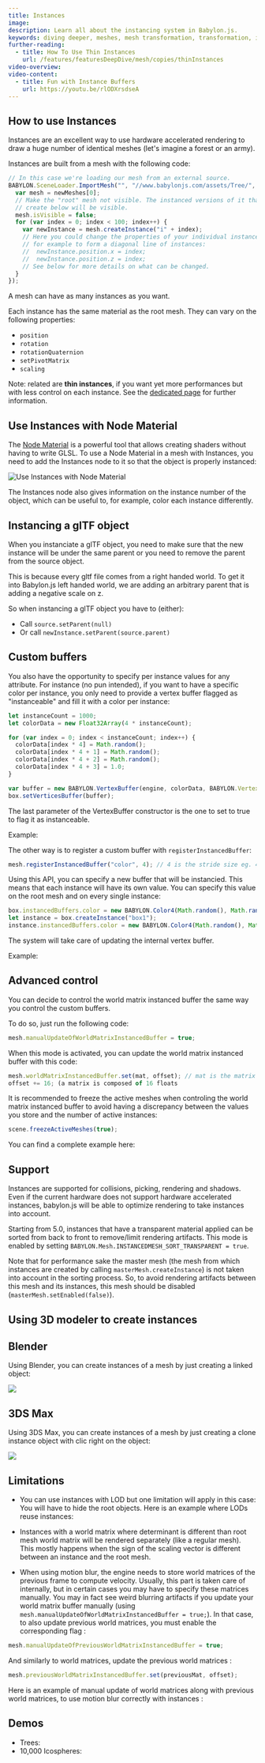 ```yaml
---
title: Instances
image:
description: Learn all about the instancing system in Babylon.js.
keywords: diving deeper, meshes, mesh transformation, transformation, instancing
further-reading:
  - title: How To Use Thin Instances
    url: /features/featuresDeepDive/mesh/copies/thinInstances
video-overview:
video-content:
  - title: Fun with Instance Buffers
    url: https://youtu.be/rlODXrsdseA
---
```


## How to use Instances

Instances are an excellent way to use hardware accelerated rendering to draw a huge number of identical meshes (let's imagine a forest or an army).

Instances are built from a mesh with the following code:

```javascript
// In this case we're loading our mesh from an external source.
BABYLON.SceneLoader.ImportMesh("", "//www.babylonjs.com/assets/Tree/", "tree.babylon", scene, function (newMeshes) {
  var mesh = newMeshes[0];
  // Make the "root" mesh not visible. The instanced versions of it that we
  // create below will be visible.
  mesh.isVisible = false;
  for (var index = 0; index < 100; index++) {
    var newInstance = mesh.createInstance("i" + index);
    // Here you could change the properties of your individual instance,
    // for example to form a diagonal line of instances:
    //  newInstance.position.x = index;
    //  newInstance.position.z = index;
    // See below for more details on what can be changed.
  }
});
```

A mesh can have as many instances as you want.

Each instance has the same material as the root mesh. They can vary on the following properties:

- `position`
- `rotation`
- `rotationQuaternion`
- `setPivotMatrix`
- `scaling`

Note: related are **thin instances**, if you want yet more performances but with less control on each instance. See the [dedicated page](/features/featuresDeepDive/mesh/copies/thinInstances) for further information.

## Use Instances with Node Material

The [Node Material](/features/featuresDeepDive/materials/node_material) is a powerful tool that allows creating shaders without having to write GLSL. To use a Node Material in a mesh with Instances, you need to add the Instances node to it so that the object is properly instanced:

![Use Instances with Node Material](/img/how_to/instances-node.png)

The Instances node also gives information on the instance number of the object, which can be useful to, for example, color each instance differently.

<Playground id="#PB1NS6" title="Using Node Material with Instances" description="Use Instances node on the Node Material">

## Instancing a glTF object

When you instanciate a glTF object, you need to make sure that the new instance will be under the same parent or you need to remove the parent from the source object.

This is because every gltf file comes from a right handed world. To get it into Babylon.js left handed world, we are adding an arbitrary parent that is adding a negative scale on z.

So when instancing a glTF object you have to (either):

- Call `source.setParent(null)`
- Or call `newInstance.setParent(source.parent)`

## Custom buffers

You also have the opportunity to specify per instance values for any attribute. For instance (no pun intended), if you want to have a specific color per instance, you only need to provide a vertex buffer flagged as "instanceable" and fill it with a color per instance:

```javascript
let instanceCount = 1000;
let colorData = new Float32Array(4 * instanceCount);

for (var index = 0; index < instanceCount; index++) {
  colorData[index * 4] = Math.random();
  colorData[index * 4 + 1] = Math.random();
  colorData[index * 4 + 2] = Math.random();
  colorData[index * 4 + 3] = 1.0;
}

var buffer = new BABYLON.VertexBuffer(engine, colorData, BABYLON.VertexBuffer.ColorKind, false, false, 4, true);
box.setVerticesBuffer(buffer);
```

The last parameter of the VertexBuffer constructor is the one to set to true to flag it as instanceable.

Example: <Playground id="#8L50Q3#1" title="Custom Buffers Example 1" description="Simple example of custom buffers."/>

The other way is to register a custom buffer with `registerInstancedBuffer`:

```javascript
mesh.registerInstancedBuffer("color", 4); // 4 is the stride size eg. 4 floats here
```

Using this API, you can specify a new buffer that will be instancied. This means that each instance will have its own value. You can specify this value on the root mesh and on every single instance:

```javascript
box.instancedBuffers.color = new BABYLON.Color4(Math.random(), Math.random(), Math.random(), 1);
let instance = box.createInstance("box1");
instance.instancedBuffers.color = new BABYLON.Color4(Math.random(), Math.random(), Math.random(), 1);
```

The system will take care of updating the internal vertex buffer.

Example: <Playground id="#YPABS1" title="Custom Buffers Example 2" description="Simple example of custom buffers."/>

## Advanced control

You can decide to control the world matrix instanced buffer the same way you control the custom buffers.

To do so, just run the following code:

```javascript
mesh.manualUpdateOfWorldMatrixInstancedBuffer = true;
```

When this mode is activated, you can update the world matrix instanced buffer with this code:

```javascript
mesh.worldMatrixInstancedBuffer.set(mat, offset); // mat is the matrix you want to store at the given offset
offset += 16; (a matrix is composed of 16 floats
```

It is recommended to freeze the active meshes when controling the world matrix instanced buffer to avoid having a discrepancy between the values you store and the number of active instances:

```javascript
scene.freezeActiveMeshes(true);
```

You can find a complete example here: <Playground id="#HJGC2G" title="Instancing Advanced Control" description="Simple example of instancing advanced controls."/>

## Support

Instances are supported for collisions, picking, rendering and shadows. Even if the current hardware does not support hardware accelerated instances, babylon.js will be able to optimize rendering to take instances into account.

Starting from 5.0, instances that have a transparent material applied can be sorted from back to front to remove/limit rendering artifacts. This mode is enabled by setting `BABYLON.Mesh.INSTANCEDMESH_SORT_TRANSPARENT = true`.

Note that for performance sake the master mesh (the mesh from which instances are created by calling `masterMesh.createInstance`) is not taken into account in the sorting process. So, to avoid rendering artifacts between this mesh and its instances, this mesh should be disabled (`masterMesh.setEnabled(false)`).

## Using 3D modeler to create instances

## Blender

Using Blender, you can create instances of a mesh by just creating a linked object:

![](/img/how_to/use-instance/blender-linked-object.jpg)

## 3DS Max

Using 3DS Max, you can create instances of a mesh by just creating a clone instance object with clic right on the object:

![](/img/how_to/use-instance/3ds-linked-object.jpg)

## Limitations

- You can use instances with LOD but one limitation will apply in this case: You will have to hide the root objects.
  Here is an example where LODs reuse instances:
  <Playground id="#0720FC#10" title="Instances and LODs" description="Simple example of instancing and LODs."/>

- Instances with a world matrix where determinant is different than root mesh world matrix will be rendered separately (like a regular mesh). This mostly happens when the sign of the scaling vector is different between an instance and the root mesh.

- When using motion blur, the engine needs to store world matrices of the previous frame to compute velocity. Usually, this part is taken care of internally, but in certain cases you may have to specify these matrices manually. You may in fact see weird blurring artifacts if you update your world matrix buffer manually (using `mesh.manualUpdateOfWorldMatrixInstancedBuffer = true;`). In that case, to also update previous world matrices, you must enable the corresponding flag :

```javascript
mesh.manualUpdateOfPreviousWorldMatrixInstancedBuffer = true;
```

And similarly to world matrices, update the previous world matrices :

```javascript
mesh.previousWorldMatrixInstancedBuffer.set(previousMat, offset);
```

Here is an example of manual update of world matrices along with previous world matrices, to use motion blur correctly with instances :
<Playground id="#HJGC2G#58" title="Instances previous matrices motion blur" description="Updating manually previous world matrices for instances to work with motion blur"/>

## Demos

- Trees: <Playground id="#YB006J#75" title="Instancing Trees Example" description="Simple example of instancing with trees."/>
- 10,000 Icospheres: <Playground id="#c2ynt9#12" title="10,000 Icospheres" description="Simple example of instancing with 10,000 icospheres."/>
